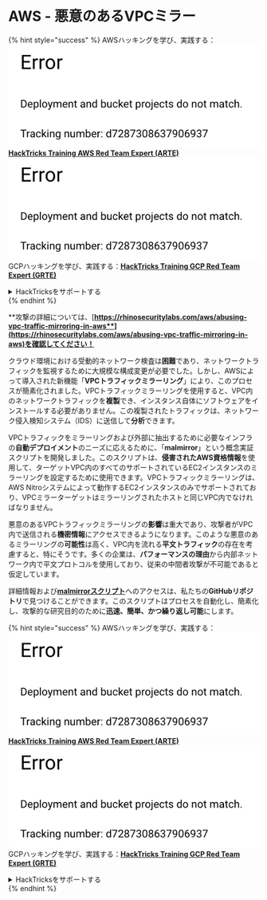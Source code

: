 # AWS - 悪意のあるVPCミラー

{% hint style="success" %}
AWSハッキングを学び、実践する：<img src="../../../../.gitbook/assets/image (1) (1).png" alt="" data-size="line">[**HackTricks Training AWS Red Team Expert (ARTE)**](https://training.hacktricks.xyz/courses/arte)<img src="../../../../.gitbook/assets/image (1) (1).png" alt="" data-size="line">\
GCPハッキングを学び、実践する：<img src="../../../../.gitbook/assets/image (2).png" alt="" data-size="line">[**HackTricks Training GCP Red Team Expert (GRTE)**<img src="../../../../.gitbook/assets/image (2).png" alt="" data-size="line">](https://training.hacktricks.xyz/courses/grte)

<details>

<summary>HackTricksをサポートする</summary>

* [**サブスクリプションプラン**](https://github.com/sponsors/carlospolop)を確認してください！
* **💬 [**Discordグループ**](https://discord.gg/hRep4RUj7f)または[**Telegramグループ**](https://t.me/peass)に参加するか、**Twitter** 🐦 [**@hacktricks\_live**](https://twitter.com/hacktricks\_live)**をフォローしてください。**
* **[**HackTricks**](https://github.com/carlospolop/hacktricks)および[**HackTricks Cloud**](https://github.com/carlospolop/hacktricks-cloud)のGitHubリポジトリにPRを提出してハッキングトリックを共有してください。**

</details>
{% endhint %}

**攻撃の詳細については、[**https://rhinosecuritylabs.com/aws/abusing-vpc-traffic-mirroring-in-aws**](https://rhinosecuritylabs.com/aws/abusing-vpc-traffic-mirroring-in-aws)を確認してください！**

クラウド環境における受動的ネットワーク検査は**困難**であり、ネットワークトラフィックを監視するために大規模な構成変更が必要でした。しかし、AWSによって導入された新機能「**VPCトラフィックミラーリング**」により、このプロセスが簡素化されました。VPCトラフィックミラーリングを使用すると、VPC内のネットワークトラフィックを**複製**でき、インスタンス自体にソフトウェアをインストールする必要がありません。この複製されたトラフィックは、ネットワーク侵入検知システム（IDS）に送信して**分析**できます。

VPCトラフィックをミラーリングおよび外部に抽出するために必要なインフラの**自動デプロイメント**のニーズに応えるために、「**malmirror**」という概念実証スクリプトを開発しました。このスクリプトは、**侵害されたAWS資格情報**を使用して、ターゲットVPC内のすべてのサポートされているEC2インスタンスのミラーリングを設定するために使用できます。VPCトラフィックミラーリングは、AWS Nitroシステムによって動作するEC2インスタンスのみでサポートされており、VPCミラーターゲットはミラーリングされたホストと同じVPC内でなければなりません。

悪意のあるVPCトラフィックミラーリングの**影響**は重大であり、攻撃者がVPC内で送信される**機密情報**にアクセスできるようになります。このような悪意のあるミラーリングの**可能性**は高く、VPC内を流れる**平文トラフィック**の存在を考慮すると、特にそうです。多くの企業は、**パフォーマンスの理由**から内部ネットワーク内で平文プロトコルを使用しており、従来の中間者攻撃が不可能であると仮定しています。

詳細情報および[**malmirrorスクリプト**](https://github.com/RhinoSecurityLabs/Cloud-Security-Research/tree/master/AWS/malmirror)へのアクセスは、私たちの**GitHubリポジトリ**で見つけることができます。このスクリプトはプロセスを自動化し、簡素化し、攻撃的な研究目的のために**迅速、簡単、かつ繰り返し可能**にします。

{% hint style="success" %}
AWSハッキングを学び、実践する：<img src="../../../../.gitbook/assets/image (1) (1).png" alt="" data-size="line">[**HackTricks Training AWS Red Team Expert (ARTE)**](https://training.hacktricks.xyz/courses/arte)<img src="../../../../.gitbook/assets/image (1) (1).png" alt="" data-size="line">\
GCPハッキングを学び、実践する：<img src="../../../../.gitbook/assets/image (2).png" alt="" data-size="line">[**HackTricks Training GCP Red Team Expert (GRTE)**<img src="../../../../.gitbook/assets/image (2).png" alt="" data-size="line">](https://training.hacktricks.xyz/courses/grte)

<details>

<summary>HackTricksをサポートする</summary>

* [**サブスクリプションプラン**](https://github.com/sponsors/carlospolop)を確認してください！
* **💬 [**Discordグループ**](https://discord.gg/hRep4RUj7f)または[**Telegramグループ**](https://t.me/peass)に参加するか、**Twitter** 🐦 [**@hacktricks\_live**](https://twitter.com/hacktricks\_live)**をフォローしてください。**
* **[**HackTricks**](https://github.com/carlospolop/hacktricks)および[**HackTricks Cloud**](https://github.com/carlospolop/hacktricks-cloud)のGitHubリポジトリにPRを提出してハッキングトリックを共有してください。**

</details>
{% endhint %}

